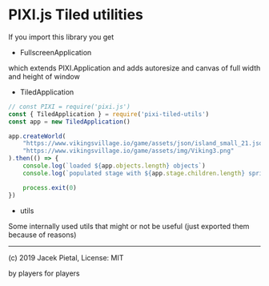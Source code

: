 # PIXI.js Tiled utilities

If you import this library you get

* FullscreenApplication

which extends PIXI.Application and adds autoresize
and canvas of full width and height of window

* TiledApplication

```javascript
// const PIXI = require('pixi.js')
const { TiledApplication } = require('pixi-tiled-utils')
const app = new TiledApplication()

app.createWorld(
    "https://www.vikingsvillage.io/game/assets/json/island_small_21.json",
    "https://www.vikingsvillage.io/game/assets/img/Viking3.png"
).then(() => {
    console.log(`loaded ${app.objects.length} objects`)
    console.log(`populated stage with ${app.stage.children.length} sprites`)

    process.exit(0)
})
```

* utils

Some internally used utils that might or not be useful (just exported them because of reasons)

---

(c) 2019 Jacek Pietal, License: MIT

by players for players
